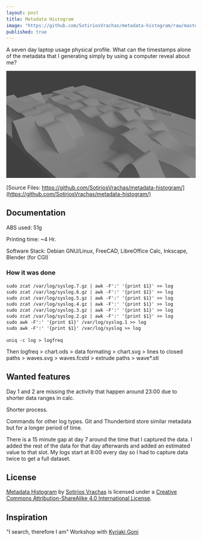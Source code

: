 ```yaml
---
layout: post
title: Metadata Histogram
image: "https://github.com/SotiriosVrachas/metadata-histogram/raw/master/cgi.jpg"
published: true
---
```


A seven day laptop usage physical profile. What can the timestamps alone of the metadata that I generating simply by using a computer reveal about me?

<!-- more -->

[![Metadata Histogram/CGI](https://github.com/SotiriosVrachas/metadata-histogram/raw/master/cgi.jpg "Metadata Histogram/CGI")](https://github.com/SotiriosVrachas/metadata-histogram/raw/master/cgi.jpg)

[Source Files: https://github.com/SotiriosVrachas/metadata-histogram/](https://github.com/SotiriosVrachas/metadata-histogram/)

## Documentation
ABS used: 51g

Printing time: ~4 Hr.

Software Stack: Debian GNU/Linux, FreeCAD, LibreOffice Calc, Inkscape, Blender
(for CGI)

### How it was done

```
sudo zcat /var/log/syslog.7.gz | awk -F':' '{print $1}' >> log
sudo zcat /var/log/syslog.6.gz | awk -F':' '{print $1}' >> log
sudo zcat /var/log/syslog.5.gz | awk -F':' '{print $1}' >> log
sudo zcat /var/log/syslog.4.gz | awk -F':' '{print $1}' >> log
sudo zcat /var/log/syslog.3.gz | awk -F':' '{print $1}' >> log
sudo zcat /var/log/syslog.2.gz | awk -F':' '{print $1}' >> log
sudo awk -F':' '{print $1}' /var/log/syslog.1 >> log
sudo awk -F':' '{print $1}' /var/log/syslog >> log

uniq -c log > logfreq
```
Then logfreq > chart.ods > data formating > chart.svg > lines to closed paths > waves.svg > waves.fcstd > extrude paths > wave*.stl

## Wanted features
Day 1 and 2 are missing the activity that happen around 23:00 due to shorter
data ranges in calc.

Shorter process.

Commands for other log types. Git and Thunderbird store similar metadata
but for a longer period of time.

There is a 15 minute gap at day 7 around the time that I captured the data. I added the rest of the data for that day afterwards and added an estimated value to that slot. My logs start at 8:00 every day so I had to capture data twice to get a full dataset.

## License
[Metadata Histogram](http://www.vrachas.com/metadata-histogram) by [Sotirios Vrachas](http://www.vrachas.com/) is licensed under a [Creative Commons Attribution-ShareAlike 4.0 International License](https://creativecommons.org/licenses/by-sa/4.0/).

## Inspiration
"I search, therefore I am" Workshop with [Kyriaki Goni](http://kyriakigoni.com)

